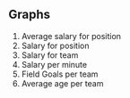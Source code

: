 
## Graphs

1. Average salary for position
2. Salary for position
3. Salary for team
4. Salary per minute
5. Field Goals per team
6. Average age per team